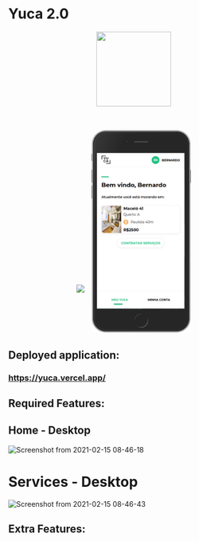 # Yuca 2.0

<p align="center">
   <img src="https://user-images.githubusercontent.com/22225821/109539533-2cce3680-7aa0-11eb-9db8-f1b8b6f8f402.png" width="150" height="150" />
</p>

<br />

<p align="center">
   <img src="https://user-images.githubusercontent.com/22225821/109540303-06f56180-7aa1-11eb-8299-1511d4ba2762.png" width="400" style="margin-right: 10px; margin-bottom: 5rem"/>
   <img src=".github/images/mobile-home.png" width="200" />
</p>

## Deployed application:

### https://yuca.vercel.app/

## Required Features:

## Home - Desktop

![Screenshot from 2021-02-15 08-46-18](https://user-images.githubusercontent.com/22225821/107942786-7f6d0600-6f6a-11eb-848d-eeba4fd4dd09.png)

# Services - Desktop

![Screenshot from 2021-02-15 08-46-43](https://user-images.githubusercontent.com/22225821/107943029-d4108100-6f6a-11eb-82b8-489cfe40ed54.png)

## Extra Features:
